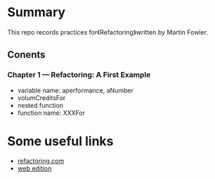 # Summary

This repo records practices for《Refactoring》written by Martin Fowler.

## Conents

### Chapter 1 — Refactoring: A First Example
- variable name: aperformance, aNumber
- volumCreditsFor 
- nested function
- function name: XXXFor
# Some useful links
- [refactoring.com](https://www.refactoring.com/)
- [web edition](https://www.informit.com/store/browse/ebooks)